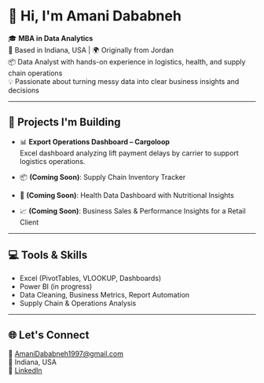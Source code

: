 # 👋 Hi, I'm Amani Dababneh

🎓 **MBA in Data Analytics**  
📍 Based in Indiana, USA | 🌍 Originally from Jordan  
📦 Data Analyst with hands-on experience in logistics, health, and supply chain operations  
💡 Passionate about turning messy data into clear business insights and decisions

---

## 🧠 Projects I'm Building  
- 📊 **Export Operations Dashboard – Cargoloop**  
  Excel dashboard analyzing lift payment delays by carrier to support logistics operations.

- 📦 **(Coming Soon)**: Supply Chain Inventory Tracker  
- 🏥 **(Coming Soon)**: Health Data Dashboard with Nutritional Insights  
- 📈 **(Coming Soon)**: Business Sales & Performance Insights for a Retail Client

---

## 💻 Tools & Skills  
- Excel (PivotTables, VLOOKUP, Dashboards)  
- Power BI (in progress)  
- Data Cleaning, Business Metrics, Report Automation  
- Supply Chain & Operations Analysis

---

## 🌐 Let's Connect  
📧 AmaniDababneh1997@gmail.com  
📍 Indiana, USA  
🔗 [LinkedIn](https://www.linkedin.com/in/amani-dababneh/)  

